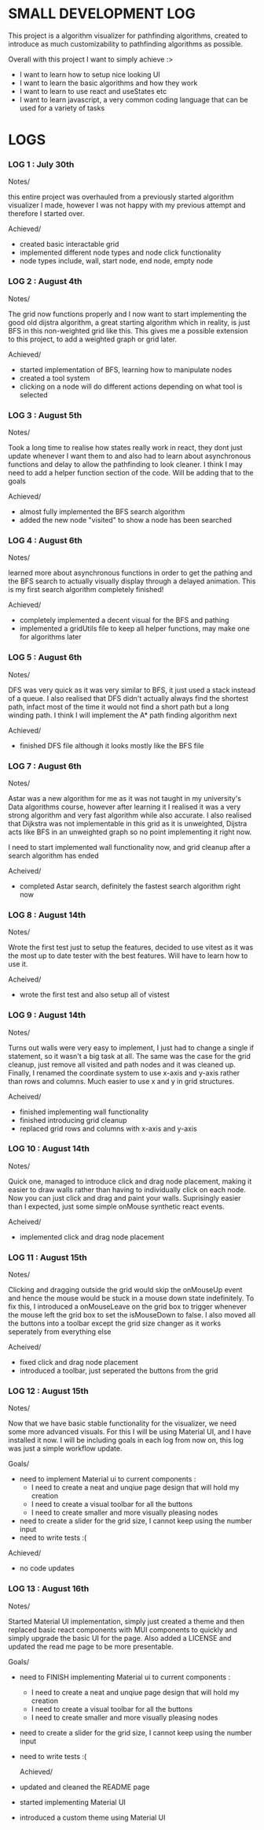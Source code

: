 # SMALL DEVELOPMENT LOG

This project is a algorithm visualizer for pathfinding algorithms, created to introduce as much customizability to pathfinding algorithms as possible.

Overall with this project I want to simply achieve :>

- I want to learn how to setup nice looking UI
- I want to learn the basic algorithms and how they work
- I want to learn to use react and useStates etc
- I want to learn javascript, a very common coding language that can be used for a variety of tasks

# LOGS

### LOG 1 : July 30th

Notes/

this entire project was overhauled from a previously started algorithm visualizer I made, however I was not
happy with my previous attempt and therefore I started over.

Achieved/

- created basic interactable grid
- implemented different node types and node click functionality
- node types include, wall, start node, end node, empty node


### LOG 2 : August 4th

Notes/

The grid now functions properly and I now want to start implementing the good old dijstra algorithm, a great starting
algorithm which in reality, is just BFS in this non-weighted grid like this. This gives me a possible extension to this
project, to add a weighted graph or grid later.

Achieved/

- started implementation of BFS, learning how to manipulate nodes
- created a tool system
- clicking on a node will do different actions depending on what tool is selected

### LOG 3 : August 5th

Notes/

Took a long time to realise how states really work in react, they dont just update whenever I want them to and also had to learn about asynchronous functions and delay to allow the pathfinding to look cleaner. I think I may need to add a helper function section of the code. Will be adding that to the goals

Achieved/

- almost fully implemented the BFS search algorithm
- added the new node "visited" to show a node has been searched

### LOG 4 : August 6th

Notes/

learned more about asynchronous functions in order to get the pathing and the BFS search to actually visually display through a delayed animation. This is my first search algorithm completely finished!

Achieved/

- completely implemented a decent visual for the BFS and pathing
- implemented a gridUtils file to keep all helper functions, may make one for algorithms later

### LOG 5 : August 6th

Notes/

DFS was very quick as it was very similar to BFS, it just used a stack instead of a queue. I also realised that DFS didn't actually always find the shortest path, infact most of the time it would not find a short path but a long winding path. I think I will implement the A* path finding algorithm next

Achieved/

- finished DFS file although it looks mostly like the BFS file


### LOG 7 : August 6th

Notes/

Astar was a new algorithm for me as it was not taught in my university's Data algorithms course, however after learning it I realised it was a very strong algorithm and very fast algorithm while also accurate. I also realised that Dijkstra was not implementable in this grid as it is unweighted, Dijstra acts like BFS in an unweighted graph so no point implementing it right now.

I need to start implemented wall functionality now, and grid cleanup after a search algorithm has ended

Acheived/

- completed Astar search, definitely the fastest search algorithm right now

### LOG 8 : August 14th

Notes/

Wrote the first test just to setup the features, decided to use vitest as it was the most up to date tester with the best features. Will have to learn how to use it.

Acheived/

- wrote the first test and also setup all of vistest

### LOG 9 : August 14th

Notes/

Turns out walls were very easy to implement, I just had to change a single if statement, so it wasn't a big task at all. The same was the case for the grid cleanup, just remove all visited and path nodes and it was cleaned up. Finally, I renamed the coordinate system to use x-axis and y-axis rather than rows and columns. Much easier to use x and y in grid structures.

Acheived/

- finished implementing wall functionality
- finished introducing grid cleanup
- replaced grid rows and columns with x-axis and y-axis


### LOG 10 : August 14th

Notes/

Quick one, managed to introduce click and drag node placement, making it easier to draw walls rather than having to individually click on each node. Now you can just click and drag and paint your walls. Suprisingly easier than I expected, just some simple onMouse synthetic react events.

Acheived/

- implemented click and drag node placement


### LOG 11 : August 15th

Notes/

Clicking and dragging outside the grid would skip the onMouseUp event and hence the mouse would be stuck in a mouse down state indefinitely. To fix this, I introduced a onMouseLeave on the grid box to trigger whenever the mouse left the grid box to set the isMouseDown to false. I also moved all the buttons into a toolbar except the grid size changer as it works seperately from everything else

Acheived/

- fixed click and drag node placement
- introduced a toolbar, just seperated the buttons from the grid


### LOG 12 : August 15th

Notes/

Now that we have basic stable functionality for the visualizer, we need some more advanced visuals. For this I will be using Material UI, and I have installed it now. I will be including goals in each log from now on, this log was just a simple workflow update.

Goals/

- need to implement Material ui to current components :
    - I need to create a neat and unqiue page design that will hold my creation
    - I need to create a visual toolbar for all the buttons
    - I need to create smaller and more visually pleasing nodes
- need to create a slider for the grid size, I cannot keep using the number input
- need to write tests :(

Achieved/

- no code updates

### LOG 13 : August 16th

Notes/

Started Material UI implementation, simply just created a theme and then replaced basic react components with MUI components to quickly and simply upgrade the basic UI for the page. Also added a LICENSE and updated the read me page to be more presentable.

Goals/

- need to FINISH implementing Material ui to current components :
    - I need to create a neat and unqiue page design that will hold my creation
    - I need to create a visual toolbar for all the buttons
    - I need to create smaller and more visually pleasing nodes
- need to create a slider for the grid size, I cannot keep using the number input
- need to write tests :(

    Achieved/

- updated and cleaned the README page
- started implementing Material UI
- introduced a custom theme using Material UI